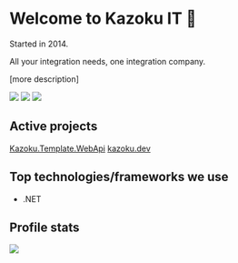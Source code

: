 # Welcome to Kazoku IT 🚀
Started in 2014.

All your integration needs, one integration company.

[more description] 

[![](https://img.shields.io/badge/LinkedIn-Kazoku%20IT-blue)](https://www.linkedin.com/company//kazoku-it-ab/)
[![](https://img.shields.io/badge/Contact-info%40kazoku.se-green)](mailto:info@kazoku.se)
[![](https://img.shields.io/badge/Website-kazoku.se-red)](https://kazoku.se)

## Active projects
[Kazoku.Template.WebApi](https://github.com/kazokuit/Kazoku.Template.WebApi)
[kazoku.dev](https://github.com/kazokuit/kazoku.dev)

## Top technologies/frameworks we use
- .NET

## Profile stats
![](https://komarev.com/ghpvc/?username=kazokuit&color=brightgreen&label=Profile+views)
